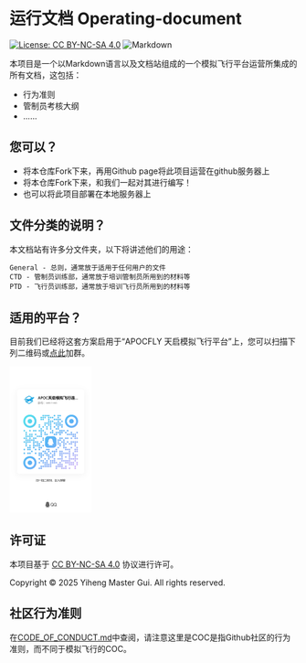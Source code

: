 # 运行文档 Operating-document

[![License: CC BY-NC-SA 4.0](https://img.shields.io/badge/License-CC%20BY--NC--SA%204.0-lightgrey.svg?style=for-the-badge)](https://creativecommons.org/licenses/by-nc-sa/4.0) ![Markdown](https://img.shields.io/badge/Markdown-000000?style=for-the-badge&logo=Markdown&logoColor=ffffff)

本项目是一个以Markdown语言以及文档站组成的一个模拟飞行平台运营所集成的所有文档，这包括：

- 行为准则
- 管制员考核大纲
- ......



## 您可以？

- 将本仓库Fork下来，再用Github page将此项目运营在github服务器上
- 将本仓库Fork下来，和我们一起对其进行编写！
- 也可以将此项目部署在本地服务器上



## 文件分类的说明？

本文档站有许多分文件夹，以下将讲述他们的用途：

```markdown
General - 总则，通常放于适用于任何用户的文件
CTD - 管制员训练部，通常放于培训管制员所用到的材料等
PTD - 飞行员训练部，通常放于培训飞行员所用到的材料等
```



## 适用的平台？

目前我们已经将这套方案启用于“APOCFLY 天启模拟飞行平台”上，您可以扫描下列二维码或[点此](https://qm.qq.com/q/5qyq2c4n9m)加群。

[<img src="./assets/qrcode_1759422014906.jpg" alt="qrcode_1759422014906" style="zoom:25%;" />](https://qm.qq.com/q/5qyq2c4n9m)





## 许可证

本项目基于 [CC BY-NC-SA 4.0](https://creativecommons.org/licenses/by-nc-sa/4.0/deed.zh) 协议进行许可。

Copyright © 2025 Yiheng Master Gui. All rights reserved.



## 社区行为准则

在[CODE_OF_CONDUCT.md](CODE_OF_CONDUCT.md)中查阅，请注意这里是COC是指Github社区的行为准则，而不同于模拟飞行的COC。

